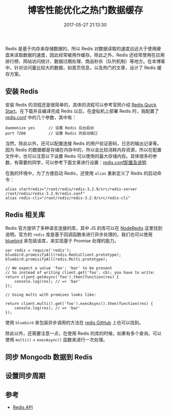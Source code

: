 ﻿---
title: 博客性能优化之热门数据缓存
date: 2017-05-27 21:13:30
categories: coding
tags:
  - Redis
  - MongoDB
---

 Redis 是基于内存来存储数据的，所以 Redis 对数据读取的速度远远大于使用硬盘来读取数据的速度，因此经常被用作缓存。除此之外，Redis 还经常使用在应用排行榜、网站访问统计、数据过期处理、商品秒杀（队列机制）等地方。在本博客中，针对访问量比较大的数据，如首页信息，以及热门的文章，设计了 Redis 缓存方案。
 
 <!--more-->
 
## 安装 Redis

安装 Redis 的流程还是很简单的，具体的流程可以参考官网介绍 [Redis Quick Start](https://redis.io/topics/quickstart)。在下载并且编译完成 Redis 以后，在虚拟机上部署 Redis 时，我配置了 [redis.conf](http://download.redis.io/redis-stable/redis.conf) 中的几个参数，其中有：

```
daemonize yes      // 设置 Redis 后台启动
port 7200          // 设置 Redis 的启动端口
```

当然，除此以外，还可以配置连接 Redis 的用户验证密码，日志的输出记录等。因为 Redis 的数据都是存储在内存中的，所以会比较消耗内存资源，所以在配置文件中，也可以注意以下设置 Redis 可以使用的最大存储内存。具体很多的参数，有需要的同学，可以参考下面文章进行设置：[redis.conf配置及说明](http://www.cnblogs.com/tinywan/p/6008622.html)

在我的环境中，为了方便启动 Redis，还使用 `alias` 重新定义了 Redis 的启动命令：

```
alias startredis="/root/redis/redis-3.2.9/src/redis-server /root/redis/redis-3.2.9/redis.conf"
alias redis-cli="/root/redis/redis-3.2.9/src/redis-cli"
```

## Redis 相关库

Redis 官方提供了多种语言连接的库，其中 JS 的库可以在 [NodeRedis](http://redis.js.org/) 这里找到说明。官方的 `redis` 库是基于回调函数来进行异步处理的，我们也可以使用 [bluebird](https://github.com/petkaantonov/bluebird) 来包装该库，来实现基于 Promise 处理的能力。

```
var redis = require('redis');
bluebird.promisifyAll(redis.RedisClient.prototype);
bluebird.promisifyAll(redis.Multi.prototype);
```

```
// We expect a value 'foo': 'bar' to be present
// So instead of writing client.get('foo', cb); you have to write:
return client.getAsync('foo').then(function(res) {
    console.log(res); // => 'bar'
});

// Using multi with promises looks like:

return client.multi().get('foo').execAsync().then(function(res) {
    console.log(res); // => 'bar'
});
```

使用 `bluebird` 来包装异步调用的方法在 [redis GitHub](https://github.com/NodeRedis/node_redis) 上也可以找到。

除此以外，还需要注意一点，在使用 Redis 的库的时候，如果有多个查询，可以使用 `multi()` + `execAsync()` 函数来进行一次处理。
 
## 同步 Mongodb 数据到 Redis

## 设置同步周期
 
## 参考
 
* [Redis API](https://redis.io/commands)
 








